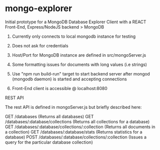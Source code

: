 # mongo-explorer

Initial prototype for a MongoDB Database Explorer Client with a REACT Front-End, Express/NodeJS backend > MongoDB

1) Currently only connects to local mongodb instance for testing

2) Does not ask for credentials

3) Host/Port for MongoDB instance are defined in src/mongoServer.js

4) Some formatting issues for documents with long values (i.e strings)

5) Use "npm run build-run" target to start backend server after mongod (mongodb daemon) is started and accepting connections

6) Front-End client is accessible @ localhost:8080

REST API

The rest API is defined in mongoServer.js but briefly described here:

GET /databases  (Returns all databases)
GET /databases/:database/collections  (Returns all collections for a database)
GET /databases/:database/collections/:collection (Returns all documents in a collection)
GET /databases/:database/stats (Returns statistics for a database)
POST /databases/:database/collections/:collection (Issues a query for the particular database collection)



 
